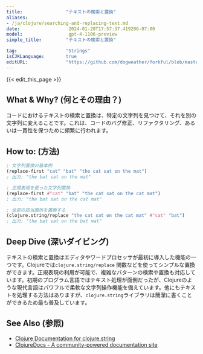```yaml
---
title:                "テキストの検索と置換"
aliases:
- /ja/clojure/searching-and-replacing-text.md
date:                  2024-01-20T17:57:37.419206-07:00
model:                 gpt-4-1106-preview
simple_title:         "テキストの検索と置換"

tag:                  "Strings"
isCJKLanguage:        true
editURL:              "https://github.com/dogweather/forkful/blob/master/content/ja/clojure/searching-and-replacing-text.md"
---
```


{{< edit_this_page >}}

## What & Why? (何とその理由？)
コードにおけるテキストの検索と置換は、特定の文字列を見つけて、それを別の文字列に変えることです。これは、コードのバグ修正、リファクタリング、あるいは一貫性を保つために頻繁に行われます。

## How to: (方法)
```clojure
; 文字列置換の基本例
(replace-first "cat" "bat" "the cat sat on the mat")
; 出力: "the bat sat on the mat"

; 正規表現を使った文字列置換
(replace-first #"cat" "bat" "the cat sat on the cat mat")
; 出力: "the bat sat on the cat mat"

; 全部の該当箇所を置換する
(clojure.string/replace "the cat sat on the cat mat" #"cat" "bat")
; 出力: "the bat sat on the bat mat"
```

## Deep Dive (深いダイビング)
テキストの検索と置換はエディタやワードプロセッサが最初に導入した機能の一つです。Clojureでは`clojure.string/replace` 関数などを使ってシンプルな置換ができます。正規表現の利用が可能で、複雑なパターンの検索や置換も対応しています。初期のプログラム言語ではテキスト処理が面倒だったが、Clojureのような現代言語はパワフルで柔軟な文字列操作機能を備えています。他にもテキストを処理する方法はありますが、`clojure.string`ライブラリは簡潔に書くことができるため最も普及しています。

## See Also (参照)
- [Clojure Documentation for clojure.string](https://clojure.github.io/clojure/clojure.string-api.html)
- [ClojureDocs - A community-powered documentation site](https://clojuredocs.org/)
